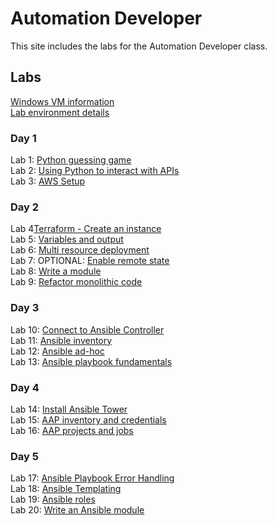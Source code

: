 # Automation Developer

This site includes the labs for the Automation Developer class.

## Labs
[Windows VM information](VM_access.md)   
[Lab environment details](https://docs.google.com/spreadsheets/d/1gTV6btPeIyyXylRkDn2_LNbWkf9BGU6wsi5eIb-ynLY/edit?usp=sharing)   



### Day 1
Lab 1: [Python guessing game](labs/py_guessing-game)    
Lab 2: [Using Python to interact with APIs](labs/py-apis)      
Lab 3: [AWS Setup](labs/setup.md)      

### Day 2
Lab 4[Terraform - Create an instance](labs/tf-first-instance)    
Lab 5: [Variables and output](labs/tf-variables-and-output)   
Lab 6: [Multi resource deployment](labs/tf-more-variables)   
Lab 7: OPTIONAL: [Enable remote state](labs/tf-remote-state)   
Lab 8: [Write a module](labs/tf-write-module)   
Lab 9: [Refactor monolithic code](labs/tf-refactor)   


### Day 3
Lab 10: [Connect to Ansible Controller](labs/setup/index.md)    
Lab 11: [Ansible inventory](labs/inventory)    
Lab 12: [Ansible ad-hoc](labs/ad-hoc)    
Lab 13: [Ansible playbook fundamentals](labs/playbook-fun)    


### Day 4
Lab 14: [Install Ansible Tower](labs/install-aap/)   
Lab 15: [AAP inventory and credentials](labs/aap-inventory-creds-ad-hoc/)     
Lab 16: [AAP projects and jobs](labs/aap-projects-templates-jobs/)   
   
  


### Day 5
Lab 17: [Ansible Playbook Error Handling](labs/error-handling/)   
Lab 18: [Ansible Templating](labs/templates/)   
Lab 19: [Ansible roles](labs/roles/)   
Lab 20: [Write an Ansible module](labs/gh_module/)   
